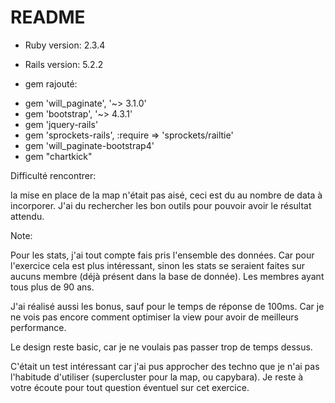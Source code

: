 # README

* Ruby version: 2.3.4

* Rails version: 5.2.2

* gem rajouté:
- gem 'will_paginate', '~> 3.1.0'
- gem 'bootstrap', '~> 4.3.1'
- gem 'jquery-rails'
- gem 'sprockets-rails', :require => 'sprockets/railtie'
- gem 'will_paginate-bootstrap4'
- gem "chartkick"

Difficulté rencontrer:

la mise en place de la map n'était pas aisé, ceci est du au nombre de data à incorporer.
J'ai du rechercher les bon outils pour pouvoir avoir le résultat attendu.


Note:

Pour les stats, j'ai tout compte fais pris l'ensemble des données. Car pour l'exercice
cela est plus intéressant, sinon les stats se seraient faites sur aucuns membre (déjà présent
dans la base de donnée). Les membres ayant tous plus de 90 ans.

J'ai réalisé aussi les bonus, sauf pour le temps de réponse de 100ms. Car je ne vois pas
encore comment optimiser la view pour avoir de meilleurs performance.

Le design reste basic, car je ne voulais pas passer trop de temps dessus.

C'était un test intéressant car j'ai pus approcher des techno que je n'ai pas
l'habitude d'utiliser (supercluster pour la map, ou capybara).
Je reste à votre écoute pour tout question éventuel sur cet exercice.
